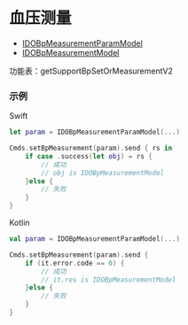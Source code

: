 # 血压测量
* [IDOBpMeasurementParamModel](../model/IDOBpMeasurementParamModel.md)
* [IDOBpMeasurementModel](../model/IDOBpMeasurementModel.md)

功能表：getSupportBpSetOrMeasurementV2

### 示例

Swift
```swift
let param = IDOBpMeasurementParamModel(...)

Cmds.setBpMeasurement(param).send { rs in
    if case .success(let obj) = rs {
        // 成功
        // obj is IDOBpMeasurementModel
    }else {
        // 失败
    }
}
```

Kotlin
```kotlin
val param = IDOBpMeasurementParamModel(...)

Cmds.setBpMeasurement(param).send {
    if (it.error.code == 0) {
        // 成功
        // it.res is IDOBpMeasurementModel
    }else {
        // 失败
    }
}
```

